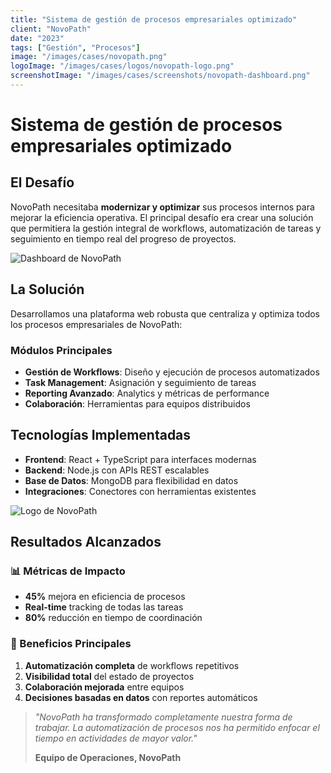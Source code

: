 ```yaml
---
title: "Sistema de gestión de procesos empresariales optimizado"
client: "NovoPath"
date: "2023"
tags: ["Gestión", "Procesos"]
image: "/images/cases/novopath.png"
logoImage: "/images/cases/logos/novopath-logo.png"
screenshotImage: "/images/cases/screenshots/novopath-dashboard.png"
---
```


# Sistema de gestión de procesos empresariales optimizado

## El Desafío

NovoPath necesitaba **modernizar y optimizar** sus procesos internos para mejorar la eficiencia operativa. El principal desafío era crear una solución que permitiera la gestión integral de workflows, automatización de tareas y seguimiento en tiempo real del progreso de proyectos.

![Dashboard de NovoPath](/images/cases/screenshots/novopath-dashboard.png)

## La Solución

Desarrollamos una plataforma web robusta que centraliza y optimiza todos los procesos empresariales de NovoPath:

### Módulos Principales

- **Gestión de Workflows**: Diseño y ejecución de procesos automatizados
- **Task Management**: Asignación y seguimiento de tareas
- **Reporting Avanzado**: Analytics y métricas de performance
- **Colaboración**: Herramientas para equipos distribuidos

## Tecnologías Implementadas

- **Frontend**: React + TypeScript para interfaces modernas
- **Backend**: Node.js con APIs REST escalables
- **Base de Datos**: MongoDB para flexibilidad en datos
- **Integraciones**: Conectores con herramientas existentes

![Logo de NovoPath](/images/cases/logos/novopath-logo.png)

## Resultados Alcanzados

### 📊 Métricas de Impacto

- **45%** mejora en eficiencia de procesos
- **Real-time** tracking de todas las tareas
- **80%** reducción en tiempo de coordinación

### 🚀 Beneficios Principales

1. **Automatización completa** de workflows repetitivos
2. **Visibilidad total** del estado de proyectos
3. **Colaboración mejorada** entre equipos
4. **Decisiones basadas en datos** con reportes automáticos

> *"NovoPath ha transformado completamente nuestra forma de trabajar. La automatización de procesos nos ha permitido enfocar el tiempo en actividades de mayor valor."*
> 
> **Equipo de Operaciones, NovoPath**